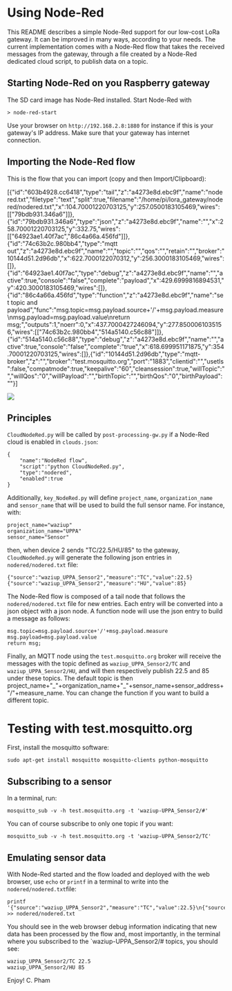 Using Node-Red
==============

This README describes a simple Node-Red support for our low-cost LoRa gateway. It can be improved in many ways, according to your needs. The current implementation comes with a Node-Red flow that takes the received messages from the gateway, through a file created by a Node-Red dedicated cloud script, to publish data on a topic.

Starting Node-Red on you Raspberry gateway
------------------------------------------

The SD card image has Node-Red installed. Start Node-Red with

	> node-red-start
	
Use your browser on `http://192.168.2.8:1880` for instance if this is your gateway's IP address. Make sure that your gateway has internet connection.

Importing the Node-Red flow
---------------------------

This is the flow that you can import (copy and then Import/Clipboard):

[{"id":"603b4928.cc6418","type":"tail","z":"a4273e8d.ebc9f","name":"nodered.txt","filetype":"text","split":true,"filename":"/home/pi/lora_gateway/nodered/nodered.txt","x":104.70001220703125,"y":257.0500183105469,"wires":[["79bdb931.346a6"]]},{"id":"79bdb931.346a6","type":"json","z":"a4273e8d.ebc9f","name":"","x":258.70001220703125,"y":332.75,"wires":[["64923ae1.40f7ac","86c4a66a.456fd"]]},{"id":"74c63b2c.980bb4","type":"mqtt out","z":"a4273e8d.ebc9f","name":"","topic":"","qos":"","retain":"","broker":"10144d51.2d96db","x":622.7000122070312,"y":256.3000183105469,"wires":[]},{"id":"64923ae1.40f7ac","type":"debug","z":"a4273e8d.ebc9f","name":"","active":true,"console":"false","complete":"payload","x":429.6999816894531,"y":420.3000183105469,"wires":[]},{"id":"86c4a66a.456fd","type":"function","z":"a4273e8d.ebc9f","name":"set topic and payload","func":"msg.topic=msg.payload.source+'/'+msg.payload.measure\nmsg.payload=msg.payload.value\nreturn msg;","outputs":1,"noerr":0,"x":437.7000427246094,"y":277.8500061035156,"wires":[["74c63b2c.980bb4","514a5140.c56c88"]]},{"id":"514a5140.c56c88","type":"debug","z":"a4273e8d.ebc9f","name":"","active":true,"console":"false","complete":"true","x":618.699951171875,"y":354.70001220703125,"wires":[]},{"id":"10144d51.2d96db","type":"mqtt-broker","z":"","broker":"test.mosquitto.org","port":"1883","clientid":"","usetls":false,"compatmode":true,"keepalive":"60","cleansession":true,"willTopic":"","willQos":"0","willPayload":"","birthTopic":"","birthQos":"0","birthPayload":""}]

![](https://github.com/CongducPham/LowCostLoRaGw/blob/master/images/nodered-flow.png)

Principles
----------

`CloudNodeRed.py` will be called by `post-processing-gw.py` if a Node-Red cloud is enabled in `clouds.json`:

	{	
		"name":"NodeRed flow",
		"script":"python CloudNodeRed.py",
		"type":"nodered",			
		"enabled":true
	}
		
Additionally, `key_NodeRed.py` will define `project_name`, `organization_name` and `sensor_name` that will be used to build the full sensor name. For instance, with:

	project_name="waziup"
	organization_name="UPPA"
	sensor_name="Sensor"

then, when device 2 sends "TC/22.5/HU/85" to the gateway, `CloudNodeRed.py` will generate the following json entries in `nodered/nodered.txt` file:

	{"source":"waziup_UPPA_Sensor2","measure":"TC","value":22.5}
	{"source":"waziup_UPPA_Sensor2","measure":"HU","value":85}	
	
The Node-Red flow is composed of a tail node that follows the `nodered/nodered.txt` file for new entries. Each entry will be converted into a json object with a json node. A function node will use the json entry to build a message as follows:

	msg.topic=msg.payload.source+'/'+msg.payload.measure
	msg.payload=msg.payload.value
	return msg; 		
	
Finally, an MQTT node using the `test.mosquitto.org` broker will receive the messages with the topic defined as `waziup_UPPA_Sensor2/TC` and `waziup_UPPA_Sensor2/HU`, and will then respectively publish 22.5 and 85 under these topics. The default topic is then project\_name+"\_"+organization\_name+"\_"+sensor\_name+sensor\_address+"/"+measure\_name. You can change the function if you want to build a different topic.	

Testing with test.mosquitto.org
===============================

First, install the mosquitto software:

	sudo apt-get install mosquitto mosquitto-clients python-mosquitto
	
Subscribing to a sensor
-----------------------

In a terminal, run:

	mosquitto_sub -v -h test.mosquitto.org -t 'waziup-UPPA_Sensor2/#'
	
You can of course subscribe to only one topic if you want:

	mosquitto_sub -v -h test.mosquitto.org -t 'waziup-UPPA_Sensor2/TC'		
	
Emulating sensor data
---------------------

With Node-Red started and the flow loaded and deployed with the web browser, use `echo` or `printf` in a terminal to write into the `nodered/nodered.txt`file:

	printf '{"source":"waziup_UPPA_Sensor2","measure":"TC","value":22.5}\n{"source":"waziup_UPPA_Sensor2","measure":"HU","value":85}\n' >> nodered/nodered.txt
	
You should see in the web browser debug information indicating that new data has been processed by the flow and, most importantly, in the terminal where you subscribed to the `waziup-UPPA_Sensor2/# topics, you should see:

	waziup_UPPA_Sensor2/TC 22.5
	waziup_UPPA_Sensor2/HU 85
	
Enjoy!
C. Pham		